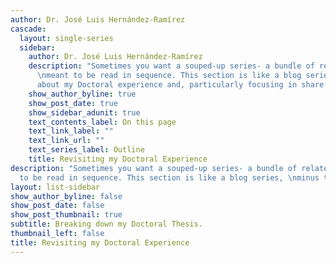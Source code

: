 ```yaml
---
author: Dr. José Luis Hernández-Ramírez
cascade:
  layout: single-series
  sidebar:
    author: Dr. José Luis Hernández-Ramírez
    description: "Sometimes you want a souped-up series- a bundle of related pages
      \nmeant to be read in sequence. This section is like a blog series, \nto talk
      about my Doctoral experience and, particularly focusing in share my thesis.\n"
    show_author_byline: true
    show_post_date: true
    show_sidebar_adunit: true
    text_contents_label: On this page
    text_link_label: ""
    text_link_url: ""
    text_series_label: Outline
    title: Revisiting my Doctoral Experience
description: "Sometimes you want a souped-up series- a bundle of related pages \nmeant
  to be read in sequence. This section is like a blog series, \nminus the blog.\n"
layout: list-sidebar
show_author_byline: false
show_post_date: false
show_post_thumbnail: true
subtitle: Breaking down my Doctoral Thesis.
thumbnail_left: false
title: Revisiting my Doctoral Experience
---
```


